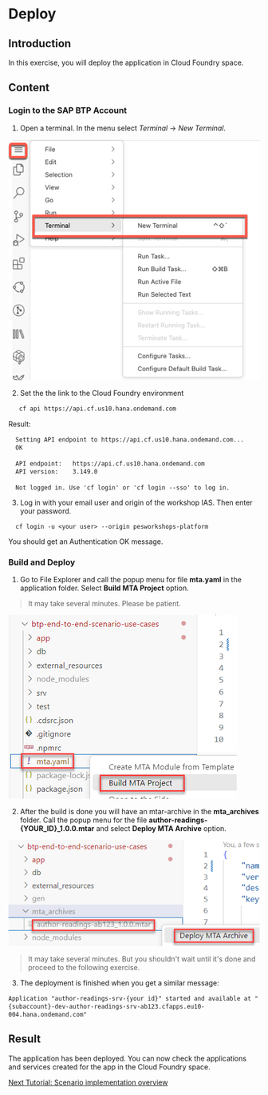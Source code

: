 # Deploy

## Introduction 

In this exercise, you will deploy the application in Cloud Foundry space.

## Content

### Login to the SAP BTP Account

1. Open a terminal. In the menu select *Terminal* &rarr; *New Terminal*.

  ![open terminal](./img/0125-open-terminal.png)

2. Set the the link to the Cloud Foundry environment
 
  ```bash
     cf api https://api.cf.us10.hana.ondemand.com
  ```
  Result:
  
  ```
    Setting API endpoint to https://api.cf.us10.hana.ondemand.com...
    OK

    API endpoint:   https://api.cf.us10.hana.ondemand.com
    API version:    3.149.0

    Not logged in. Use 'cf login' or 'cf login --sso' to log in.
  ```
  
  

3. Log in with your email user and origin of the workshop IAS. Then enter your password.

  ```
    cf login -u <your user> --origin pesworkshops-platform
  ```
  You should get an Authentication OK message.


### Build and Deploy
1. Go to File Explorer and call the popup menu for file **mta.yaml** in the application folder. Select **Build MTA Project** option.

> It may take several minutes. Please be patient.

  ![Alt text](img/0120-build-mta.png) 

2. After the build is done you will have an mtar-archive in the **mta_archives** folder. Call the popup menu for the file **author-readings-{YOUR_ID}_1.0.0.mtar** and select **Deploy MTA Archive** option.

  ![Alt text](img/0130-deploy-mta-archive.png) 


> It may take several minutes. But you shouldn't wait until it's done and proceed to the following exercise.

3. The deployment is finished when you get a similar message:

~~~log
Application "author-readings-srv-{your id}" started and available at "{subaccount}-dev-author-readings-srv-ab123.cfapps.eu10-004.hana.ondemand.com"
~~~

## Result

The application has been deployed. You can now check the applications and services created for the app in the Cloud Foundry space.

[Next Tutorial: Scenario implementation overview](./overview.md)

